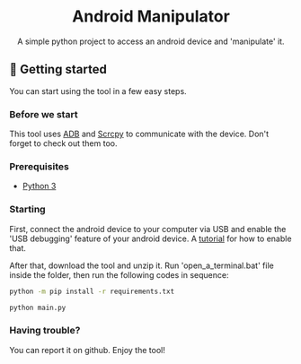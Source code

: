 

<h1 align="center" style="font-weight: bold;">Android Manipulator</h1>


<p align="center">A simple python project to access an android device and 'manipulate' it.</p>




<h2 id="started">🚀 Getting started</h2>

You can start using the tool in a few easy steps.

<h3>Before we start</h3>

This tool uses [ADB](https://developer.android.com/tools/adb) and [Scrcpy](https://github.com/Genymobile/scrcpy) to communicate with the device.
Don't forget to check out them too.

<h3>Prerequisites</h3>

- [Python 3](https://www.python.org/downloads/)

<h3>Starting</h3>

First, connect the android device to your computer via USB and enable the 'USB debugging' feature of your android device. A [tutorial](https://developer.android.com/studio/debug/dev-options#Enable-debugging) for how to enable that.

After that, download the tool and unzip it. Run 'open_a_terminal.bat' file inside the folder, then run the following codes in sequence:

```bash
python -m pip install -r requirements.txt

python main.py
```

<h3>Having trouble?</h3>

You can report it on github. Enjoy the tool!
